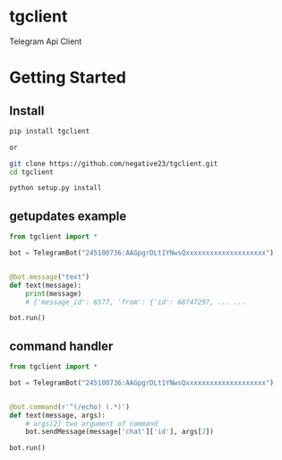 # tgclient

Telegram Api Client


# Getting Started


## Install
```sh
pip install tgclient

or

git clone https://github.com/negative23/tgclient.git
cd tgclient 

python setup.py install

```


## getupdates example

```python
from tgclient import *

bot = TelegramBot("245100736:AAGpgrDLt1YNwsQxxxxxxxxxxxxxxxxxxxx")


@bot.message("text")
def text(message):
    print(message)
    # {'message_id': 6577, 'from': {'id': 68747297, ... ...

bot.run()

```

## command handler

```python
from tgclient import *

bot = TelegramBot("245100736:AAGpgrDLt1YNwsQxxxxxxxxxxxxxxxxxxxx")


@bot.command(r'^(/echo) (.*)')
def text(message, args):
    # args[2] two argument of command
    bot.sendMessage(message['chat']['id'], args[2])

bot.run()

